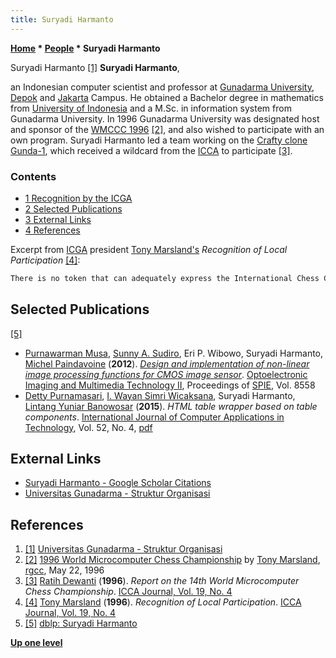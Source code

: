 ```yaml
---
title: Suryadi Harmanto
---
```

**[Home](Home "Home") \* [People](People "People") \* Suryadi Harmanto**



 [](https://www.gunadarma.ac.id/struktur) Suryadi Harmanto <a id="cite-note-1" href="#cite-ref-1">[1]</a> 
**Suryadi Harmanto**,  

an Indonesian computer scientist and professor at [Gunadarma University](https://id.wikipedia.org/wiki/Universitas_Gunadarma), [Depok](https://en.wikipedia.org/wiki/Depok) and [Jakarta](https://en.wikipedia.org/wiki/Jakarta) Campus. 
He obtained a Bachelor degree in mathematics from [University of Indonesia](https://en.wikipedia.org/wiki/University_of_Indonesia) and a M.Sc. in information system from Gunadarma University. In 1996 Gunadarma University was designated host and sponsor of the [WMCCC 1996](WMCCC_1996 "WMCCC 1996") <a id="cite-note-2" href="#cite-ref-2">[2]</a>, and also wished to participate with an own program. Suryadi Harmanto led a team working on the [Crafty clone](Crafty#CraftyClones "Crafty") [Gunda-1](Gunda-1 "Gunda-1"), which received a wildcard from the [ICCA](ICCA "ICCA") to participate <a id="cite-note-3" href="#cite-ref-3">[3]</a>. 



### Contents


* [1 Recognition by the ICGA](#recognition-by-the-icga)
* [2 Selected Publications](#selected-publications)
* [3 External Links](#external-links)
* [4 References](#references)






Excerpt from [ICGA](ICGA "ICGA") president [Tony Marsland's](Tony_Marsland "Tony Marsland") *Recognition of Local Participation* <a id="cite-note-4" href="#cite-ref-4">[4]</a>:




```C++
There is no token that can adequately express the International Chess Community's appreciation for the host University, Gunadarma. While one can recognize the founder, Professor Suryadi Harmanto's love of chess and wisdom in building an institution whose programs are bound so tightly with the importance of Information Technology, one can only be impressed by his courage in taking on the challenge of revising the GUNDA-1 chess program to give it local character, while risking all in a competition like this one. The computer-chess community is delighted to accept him into its ranks as a programmer and, hopefully, as a long-time continuing participant in ICCA events. The world needs more risk takers with such vision. 

```

## Selected Publications


<a id="cite-note-5" href="#cite-ref-5">[5]</a>



 * [Purnawarman Musa](https://scholar.google.fr/citations?user=0lu4m8sAAAAJ&hl=en), [Sunny A. Sudiro](https://scholar.google.fr/citations?user=5xRpr1sAAAAJ&hl=en), Eri P. Wibowo, Suryadi Harmanto, [Michel Paindavoine](https://scholar.google.fr/citations?user=4JbMdR0AAAAJ&hl=en) (**2012**). *[Design and implementation of non-linear image processing functions for CMOS image sensor](http://spie.org/Publications/Proceedings/Paper/10.1117/12.2000538?SSO=1)*. [Optoelectronic Imaging and Multimedia Technology II](http://spie.org/Publications/Proceedings/Volume/8558), Proceedings of [SPIE](https://en.wikipedia.org/wiki/SPIE), Vol. 8558 
* [Detty Purnamasari](https://dblp.uni-trier.de/pers/hd/p/Purnamasari:Detty), [I. Wayan Simri Wicaksana](https://dblp.uni-trier.de/pers/hd/w/Wicaksana:I=_Wayan_S=), Suryadi Harmanto, [Lintang Yuniar Banowosar](https://dblp.uni-trier.de/pers/hd/b/Banowosari:Lintang_Yuniar) (**2015**). *HTML table wrapper based on table components*. [International Journal of Computer Applications in Technology](https://www.inderscience.com/jhome.php?jcode=ijcat), Vol. 52, No. 4, [pdf](https://pdfs.semanticscholar.org/962a/4060fd370f859ed6c982e4fd424c19bb7152.pdf)


## External Links


* [Suryadi Harmanto - Google Scholar Citations](https://scholar.google.co.id/citations?user=i98uIwQAAAAJ&hl=en)
* [Universitas Gunadarma - Struktur Organisasi](https://www.gunadarma.ac.id/struktur)


## References


1. <a id="cite-ref-1" href="#cite-note-1">[1]</a> [Universitas Gunadarma - Struktur Organisasi](https://www.gunadarma.ac.id/struktur)
2. <a id="cite-ref-2" href="#cite-note-2">[2]</a> [1996 World Microcomputer Chess Championship](https://groups.google.com/d/msg/rec.games.chess.computer/ByIeaNj4WOM/REC0ptmkckkJ) by [Tony Marsland](Tony_Marsland "Tony Marsland"), [rgcc](Computer_Chess_Forums "Computer Chess Forums"), May 22, 1996
3. <a id="cite-ref-3" href="#cite-note-3">[3]</a> [Ratih Dewanti](Ratih_Dewanti "Ratih Dewanti") (**1996**). *Report on the 14th World Microcomputer Chess Championship*. [ICCA Journal, Vol. 19, No. 4](ICGA_Journal#14_4 "ICGA Journal")
4. <a id="cite-ref-4" href="#cite-note-4">[4]</a> [Tony Marsland](Tony_Marsland "Tony Marsland") (**1996**). *Recognition of Local Participation*. [ICCA Journal, Vol. 19, No. 4](ICGA_Journal#19_4 "ICGA Journal")
5. <a id="cite-ref-5" href="#cite-note-5">[5]</a> [dblp: Suryadi Harmanto](https://dblp.uni-trier.de/pers/hd/h/Harmanto:Suryadi)

**[Up one level](People "People")**







 
